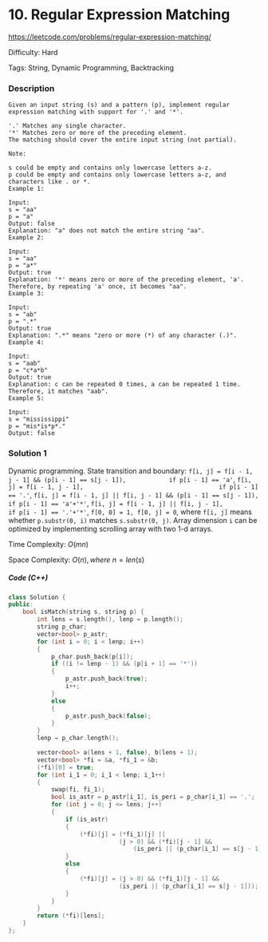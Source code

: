 # 10. Regular Expression Matching

<https://leetcode.com/problems/regular-expression-matching/>

Difficulty: Hard

Tags: String, Dynamic Programming, Backtracking

### Description
```plain
Given an input string (s) and a pattern (p), implement regular expression matching with support for '.' and '*'.

'.' Matches any single character.
'*' Matches zero or more of the preceding element.
The matching should cover the entire input string (not partial).

Note:

s could be empty and contains only lowercase letters a-z.
p could be empty and contains only lowercase letters a-z, and characters like . or *.
Example 1:

Input:
s = "aa"
p = "a"
Output: false
Explanation: "a" does not match the entire string "aa".
Example 2:

Input:
s = "aa"
p = "a*"
Output: true
Explanation: '*' means zero or more of the preceding element, 'a'. Therefore, by repeating 'a' once, it becomes "aa".
Example 3:

Input:
s = "ab"
p = ".*"
Output: true
Explanation: ".*" means "zero or more (*) of any character (.)".
Example 4:

Input:
s = "aab"
p = "c*a*b"
Output: true
Explanation: c can be repeated 0 times, a can be repeated 1 time. Therefore, it matches "aab".
Example 5:

Input:
s = "mississippi"
p = "mis*is*p*."
Output: false
```

### Solution 1
Dynamic programming. State transition and boundary:
`f[i, j] = f[i - 1, j - 1] && (p[i - 1] == s[j - 1]),            if p[i - 1] == 'a'`,
`f[i, j] = f[i - 1, j - 1],                                      if p[i - 1] == '.'`,
`f[i, j] = f[i - 1, j] || f[i, j - 1] && (p[i - 1] == s[j - 1]), if p[i - 1] == 'a'+'*'`,
`f[i, j] = f[i - 1, j] || f[i, j - 1],                           if p[i - 1] == '.'+'*'`,
`f[0, 0] = 1, f[0, j] = 0`,
where `f[i, j]` means whether `p.substr(0, i)` matches `s.substr(0, j)`. Array dimension `i` can be optimized by implementing scrolling array with two 1-d arrays.

Time Complexity: $O(mn)$

Space Complexity: $O(n), where \ n = len(s)$

##### Code (C++)
```cpp
class Solution {
public:
    bool isMatch(string s, string p) {
        int lens = s.length(), lenp = p.length();
        string p_char;
        vector<bool> p_astr;
        for (int i = 0; i < lenp; i++)
        {
            p_char.push_back(p[i]);
            if ((i != lenp - 1) && (p[i + 1] == '*'))
            {
                p_astr.push_back(true);
                i++;
            }
            else
            {
                p_astr.push_back(false);
            }
        }
        lenp = p_char.length();

        vector<bool> a(lens + 1, false), b(lens + 1);
        vector<bool> *fi = &a, *fi_1 = &b;
        (*fi)[0] = true;
        for (int i_1 = 0; i_1 < lenp; i_1++)
        {
            swap(fi, fi_1);
            bool is_astr = p_astr[i_1], is_peri = p_char[i_1] == '.';
            for (int j = 0; j <= lens; j++)
            {
                if (is_astr)
                {
                    (*fi)[j] = (*fi_1)[j] ||
                               (j > 0) && (*fi)[j - 1] &&
                                   (is_peri || (p_char[i_1] == s[j - 1]));
                }
                else
                {
                    (*fi)[j] = (j > 0) && (*fi_1)[j - 1] &&
                               (is_peri || (p_char[i_1] == s[j - 1]));
                }
            }
        }
        return (*fi)[lens];
    }
};
```

